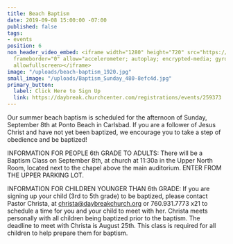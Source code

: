 ```yaml
---
title: Beach Baptism
date: 2019-09-08 15:00:00 -07:00
published: false
tags:
- events
position: 6
non_header_video_embed: <iframe width="1280" height="720" src="https://www.youtube.com/embed/s-ktGYgfMIs"
  frameborder="0" allow="accelerometer; autoplay; encrypted-media; gyroscope; picture-in-picture"
  allowfullscreen></iframe>
image: "/uploads/beach-baptism_1920.jpg"
small_image: "/uploads/Baptism_Sunday_480-8efc4d.jpg"
primary_button:
  label: Click Here to Sign Up
  link: https://daybreak.churchcenter.com/registrations/events/259373
---
```


Our summer beach baptism is scheduled for the afternoon of Sunday, September 8th at Ponto Beach in Carlsbad. If you are a follower of Jesus Christ and have not yet been baptized, we encourage you to take a step of obedience and be baptized!

INFORMATION FOR PEOPLE 6th GRADE TO ADULTS: There will be a Baptism Class on September 8th, at church at 11:30a in the Upper North Room, located next to the chapel above the main auditorium. ENTER FROM THE UPPER PARKING LOT.

INFORMATION FOR CHILDREN YOUNGER THAN 6th GRADE: If you are signing up your child (3rd to 5th grade) to be baptized, please contact Pastor Christa, at [christa@daybreakchurch.org](christa@daybreakchurch.org) or 760.931.7773 x21 to schedule a time for you and your child to meet with her. Christa meets personally with all children being baptized prior to the baptism. The deadline to meet with Christa is August 25th. This class is required for all children to help prepare them for baptism.